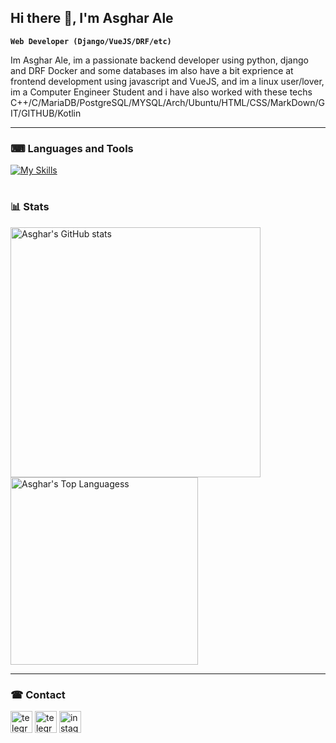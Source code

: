 ## Hi there 👋, I'm Asghar Ale

**`Web Developer (Django/VueJS/DRF/etc)`**

<p align="left">
Im Asghar Ale, im a passionate backend developer using python, django and DRF Docker and some databases im also have a bit exprience at frontend development using javascript and VueJS, and im a linux user/lover, im a Computer Engineer Student and i have also worked with these techs C++/C/MariaDB/PostgreSQL/MYSQL/Arch/Ubuntu/HTML/CSS/MarkDown/GIT/GITHUB/Kotlin
</p>

---

### ⌨ Languages and Tools

[![My Skills](https://skillicons.dev/icons?i=python,django,js,vue,linux,cpp,postgresql,mysql,docker,arch,debian,git,github,html,css,md&perline=8)](https://skillicons.dev)

#

### 📊 Stats 
<img src="https://github-readme-stats.vercel.app/api?username=asgharale&show_icons=true&theme=transparent" alt="Asghar's GitHub stats" width="400" /> <img src="https://github-readme-stats.vercel.app/api/top-langs/?username=asgharale&layout=compact" alt="Asghar's Top Languagess" width="300" />

---
### ☎ Contact

<a href="https://linkedin.com/in/asghar-ale" target="_blank"><img src="https://img.shields.io/static/v1?message=Linkedin&logo=linkedin&label=&color=0a66c2&logoColor=white&labelColor=&style=for-the-badge" height="35" alt="telegram logo"  /></a>
    <a href="https://t.me/asghar04" target="_blank"><img src="https://img.shields.io/static/v1?message=Telegram&logo=telegram&label=&color=229ED9&logoColor=white&labelColor=&style=for-the-badge" height="35" alt="telegram logo"  /></a>
  <a href="https://instagram.com/asghar.ale04" target="_blank"><img src="https://img.shields.io/static/v1?message=Instagram&logo=instagram&label=&color=E4405F&logoColor=white&labelColor=&style=for-the-badge" height="35" alt="instagram logo"  /></a>


<!--
**asgharale/asgharale** is a ✨ _special_ ✨ repository because its `README.md` (this file) appears on your GitHub profile.

Here are some ideas to get you started:

- 🔭 I’m currently working on ...
- 🌱 I’m currently learning ...
- 👯 I’m looking to collaborate on ...
- 🤔 I’m looking for help with ...
- 💬 Ask me about ...
- 📫 How to reach me: ...
- 😄 Pronouns: ...
- ⚡ Fun fact: ...
-->
